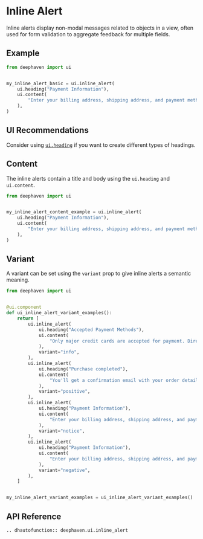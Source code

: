 # Inline Alert

Inline alerts display non-modal messages related to objects in a view, often used for form validation to aggregate feedback for multiple fields.

## Example

```python
from deephaven import ui


my_inline_alert_basic = ui.inline_alert(
    ui.heading("Payment Information"),
    ui.content(
        "Enter your billing address, shipping address, and payment method to complete your purchase."
    ),
)
```

## UI Recommendations

Consider using [`ui.heading`](./heading.md) if you want to create different types of headings.


## Content

The inline alerts contain a title and body using the `ui.heading` and `ui.content`.


```python
from deephaven import ui


my_inline_alert_content_example = ui.inline_alert(
    ui.heading("Payment Information"),
    ui.content(
        "Enter your billing address, shipping address, and payment method to complete your purchase."
    ),
)
```


## Variant

A variant can be set using the `variant` prop to give inline alerts a semantic meaning.

```python
from deephaven import ui


@ui.component
def ui_inline_alert_variant_examples():
    return [
        ui.inline_alert(
            ui.heading("Accepted Payment Methods"),
            ui.content(
                "Only major credit cards are accepted for payment. Direct debit is currently unavailable."
            ),
            variant="info",
        ),
        ui.inline_alert(
            ui.heading("Purchase completed"),
            ui.content(
                "You'll get a confirmation email with your order details shortly."
            ),
            variant="positive",
        ),
        ui.inline_alert(
            ui.heading("Payment Information"),
            ui.content(
                "Enter your billing address, shipping address, and payment method to complete your purchase."
            ),
            variant="notice",
        ),
        ui.inline_alert(
            ui.heading("Payment Information"),
            ui.content(
                "Enter your billing address, shipping address, and payment method to complete your purchase."
            ),
            variant="negative",
        ),
    ]


my_inline_alert_variant_examples = ui_inline_alert_variant_examples()
```

## API Reference

```{eval-rst}
.. dhautofunction:: deephaven.ui.inline_alert
```




